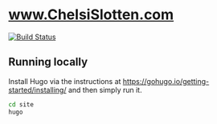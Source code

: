 # www.ChelsiSlotten.com
[![Build Status](https://travis-ci.org/TheBiggerGuy/com.chelsislotten.www.svg?branch=master)](https://travis-ci.org/TheBiggerGuy/com.chelsislotten.www)

## Running locally
Install Hugo via the instructions at https://gohugo.io/getting-started/installing/ and then simply run it.

```bash
cd site
hugo
```
